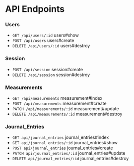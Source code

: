 # API Endpoints

### Users
- `GET /api/users/:id` users#show
- `POST /api/users` users#create
- `DELETE /api/users/:id` users#destroy

### Session
- `POST /api/session` session#create
- `DELETE /api/session` session#destroy

### Measurements
- `GET /api/measurements` measurement#index
- `POST /api/measurements` measurement#create
- `PATCH /api/measurements/:id` measurement#update
- `DELETE /api/measurements/:id` measurement#destroy

### Journal_Entries
- `GET api/journal_entries` journal_entries#index
- `GET api/journal_entries/:id` journal_entries#show
- `POST api/journal_entries` journal_entries#create
- `PATCH api/journal_entries/:id` journal_entries#update
- `DELETE api/journal_entries/:id` journal_entries#destroy
